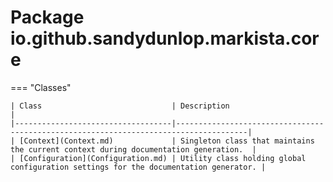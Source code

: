 
# Package io.github.sandydunlop.markista.core




=== "Classes"

    | Class                             | Description                                                                          |
    |-----------------------------------|--------------------------------------------------------------------------------------|
    | [Context](Context.md)             | Singleton class that maintains the current context during documentation generation.  |
    | [Configuration](Configuration.md) | Utility class holding global configuration settings for the documentation generator. |
